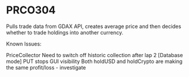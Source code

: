 # PRCO304

Pulls trade data from GDAX API, creates average price and then decides
whether to trade holdings into another currency.

Known Issues:

PriceCollector
Need to switch off historic collection after lap 2
[Database mode] PUT stops GUI visibility
Both holdUSD and holdCrypto are making the same profit/loss - investigate
